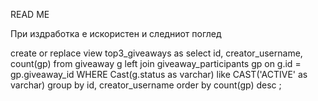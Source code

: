 READ ME

При издработка е искористен и слeдниот поглед

create or replace view top3_giveaways as
select id, creator_username, count(gp) from giveaway g left join giveaway_participants gp on g.id = gp.giveaway_id
WHERE Cast(g.status as varchar) like CAST('ACTIVE' as varchar)
group by id, creator_username order by count(gp) desc ;

